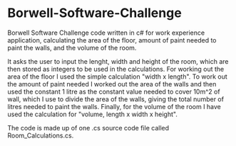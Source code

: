 # Borwell-Software-Challenge

Borwell Software Challenge code written in c# for work experience application, calculating the area of the floor, amount of paint needed to paint the walls, and the volume of the room.

It asks the user to input the lenght, width and height of the room, which are then stored as integers to be used in the calculations. For working out the area of the floor I used the simple calculation "width x length". To work out the amount of paint needed I worked out the area of the walls and then used the constant 1 litre as the constant value needed to cover 10m^2 of wall, which I use to divide the area of the walls, giving the total number of litres needed to paint the walls. Finally, for the volume of the room I have used the calculation for "volume, length x width x height".

The code is made up of one .cs source code file called Room_Calculations.cs.
